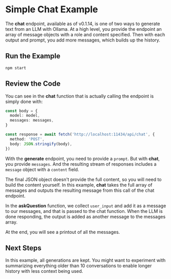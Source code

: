 # Simple Chat Example

The **chat** endpoint, available as of v0.1.14, is one of two ways to generate text from an LLM with Ollama. At a high level, you provide the endpoint an array of message objects with a role and content specified. Then with each output and prompt, you add more messages, which builds up the history.

## Run the Example

`npm start`

## Review the Code

You can see in the **chat** function that is actually calling the endpoint is simply done with:

```typescript
const body = {
  model: model,
  messages: messages,
}

const response = await fetch('http://localhost:11434/api/chat', {
  method: 'POST',
  body: JSON.stringify(body),
})
```

With the **generate** endpoint, you need to provide a `prompt`. But with **chat**, you provide `messages`. And the resulting stream of responses includes a `message` object with a `content` field.

The final JSON object doesn't provide the full content, so you will need to build the content yourself. In this example, **chat** takes the full array of messages and outputs the resulting message from this call of the chat endpoint.

In the **askQuestion** function, we collect `user_input` and add it as a message to our messages, and that is passed to the chat function. When the LLM is done responding, the output is added as another message to the messages array.

At the end, you will see a printout of all the messages.

## Next Steps

In this example, all generations are kept. You might want to experiment with summarizing everything older than 10 conversations to enable longer history with less context being used.
